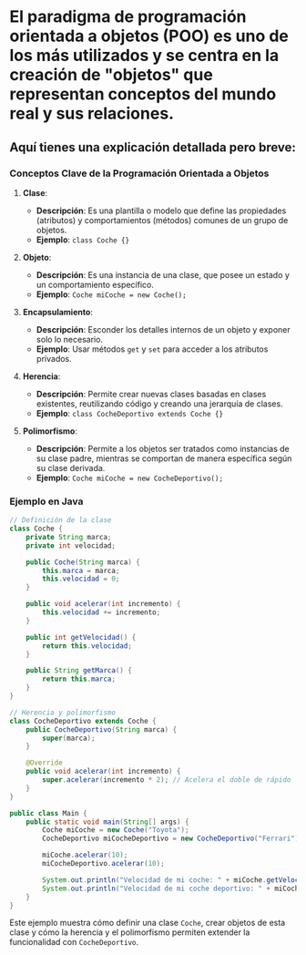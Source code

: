# El **paradigma de programación orientada a objetos (POO)** es uno de los más utilizados y se centra en la creación de "objetos" que representan conceptos del mundo real y sus relaciones.

## Aquí tienes una explicación detallada pero breve:

### Conceptos Clave de la Programación Orientada a Objetos

1. **Clase**:
   - **Descripción**: Es una plantilla o modelo que define las propiedades (atributos) y comportamientos (métodos) comunes de un grupo de objetos.
   - **Ejemplo**: `class Coche {}`

2. **Objeto**:
   - **Descripción**: Es una instancia de una clase, que posee un estado y un comportamiento específico.
   - **Ejemplo**: `Coche miCoche = new Coche();`

3. **Encapsulamiento**:
   - **Descripción**: Esconder los detalles internos de un objeto y exponer solo lo necesario.
   - **Ejemplo**: Usar métodos `get` y `set` para acceder a los atributos privados.

4. **Herencia**:
   - **Descripción**: Permite crear nuevas clases basadas en clases existentes, reutilizando código y creando una jerarquía de clases.
   - **Ejemplo**: `class CocheDeportivo extends Coche {}`

5. **Polimorfismo**:
   - **Descripción**: Permite a los objetos ser tratados como instancias de su clase padre, mientras se comportan de manera específica según su clase derivada.
   - **Ejemplo**: `Coche miCoche = new CocheDeportivo();`

### Ejemplo en Java
```java
// Definición de la clase
class Coche {
    private String marca;
    private int velocidad;

    public Coche(String marca) {
        this.marca = marca;
        this.velocidad = 0;
    }

    public void acelerar(int incremento) {
        this.velocidad += incremento;
    }

    public int getVelocidad() {
        return this.velocidad;
    }

    public String getMarca() {
        return this.marca;
    }
}

// Herencia y polimorfismo
class CocheDeportivo extends Coche {
    public CocheDeportivo(String marca) {
        super(marca);
    }

    @Override
    public void acelerar(int incremento) {
        super.acelerar(incremento * 2); // Acelera el doble de rápido
    }
}

public class Main {
    public static void main(String[] args) {
        Coche miCoche = new Coche("Toyota");
        CocheDeportivo miCocheDeportivo = new CocheDeportivo("Ferrari");

        miCoche.acelerar(10);
        miCocheDeportivo.acelerar(10);

        System.out.println("Velocidad de mi coche: " + miCoche.getVelocidad());
        System.out.println("Velocidad de mi coche deportivo: " + miCocheDeportivo.getVelocidad());
    }
}
```
Este ejemplo muestra cómo definir una clase `Coche`, crear objetos de esta clase y cómo la herencia y el polimorfismo permiten extender la funcionalidad con `CocheDeportivo`.

